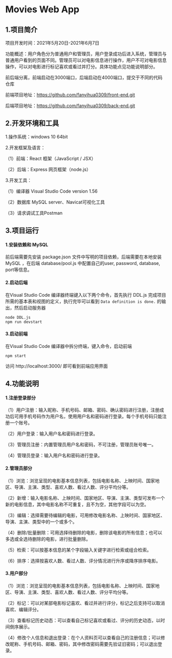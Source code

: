 # Movies Web App

## 1.项目简介

项目开发时间：2021年5月20日-2021年6月7日

功能概述：用户角色分为普通用户和管理员，用户登录成功后进入系统，管理员与普通用户看到的页面不同。管理员可以对电影信息进行操作，用户不可对电影信息操作，可以对电影进行标记喜欢或看过并打分。具体功能点见功能说明部分。

前后端分离，前端启动在3000端口，后端启动在4000端口，提交于不同的代码仓库

前端项目地址：https://github.com/fanyihua0309/front-end.git

后端项目地址：https://github.com/fanyihua0309/back-end.git



## 2.开发环境和工具

1.操作系统：windows 10 64bit

2.开发框架及语言：

（1）前端：React 框架（JavaScript / JSX）

（2）后端：Express 网页框架（node.js）

3.开发工具：

（1）编译器 Visual Studio Code version 1.56

（2）数据库 MySQL server、Navicat可视化工具

（3）请求调试工具Postman



## 3.项目运行

#### 1.安装依赖和 MySQL

前后端需要先安装 package.json 文件中写明的项目依赖，后端需要在本地安装 MySQL ，在后端 database/pool.js 中配置自己的user, password, database, port等信息。

#### 2.启动后端

在Visual Studio Code 编译器终端键入以下两个命令，首先执行 DDL.js 完成项目所需的基本表和视图的定义，执行完毕可以看到 `Data definition is done.` 的输出，然后启动服务器

```
node DDL.js
npm run devstart
```

#### 3.启动前端

在Visual Studio Code 编译器中拆分终端，键入命令，启动前端

```
npm start
```

访问 http://localhost:3000/ 即可看到前端应用界面



## 4.功能说明

#### 1.注册登录部分

（1）用户注册：输入昵称、手机号码、邮箱、密码、确认密码进行注册，注册成功后可用手机号码作为用户名，使用用户名和密码进行登录。每个手机号码只能注册一个账号。

（2）用户登录：输入用户名和密码进行登录。

（3）管理员注册：内置管理员用户名和密码，不可注册，管理员账号唯一。

（4）管理员登录：输入用户名和密码进行登录。

#### 2.管理员部分

（1）浏览：浏览呈现的电影基本信息列表，包括电影名称、上映时间、国家地区、导演、主演、类型、喜欢人数、看过人数、评分平均分等。

（2）新增：输入电影名称、上映时间、国家地区、导演、主演、类型可发布一个新的电影信息，其中电影名称不可重复，且不为空，其他字段可以为空。

（3）编辑：选择需要待编辑的电影，可用修改电影名称、上映时间、国家地区、导演、主演、类型中的一个或多个。

（4）删除/批量删除：可用选择待删除的电影，删除该电影的所有信息；也可以多选或全选待删除的电影，进行批量删除。

（5）检索：可以按基本信息的某个字段输入关键字进行检索或组合检索。

（6）排序：选择按喜欢人数、看过人数、评分情况进行升序或降序排序电影。

#### 3.用户部分

（1）浏览：浏览呈现的电影基本信息列表，包括电影名称、上映时间、国家地区、导演、主演、类型、喜欢人数、看过人数、评分平均分等。

（2）标记：可以对某部电影标记喜欢、看过并进行评分，标记之后支持可以取消喜欢、编辑评分。

（3）查看标记历史动态：可以查看自己标记喜欢或看过、评分的历史动态，以时间倒序展示。

（4）修改个人信息和退出登录：在个人资料页可以查看自己的注册信息；可以修改昵称、手机号码、邮箱、密码，其中修改密码需要先验证旧密码；可以退出登录。



